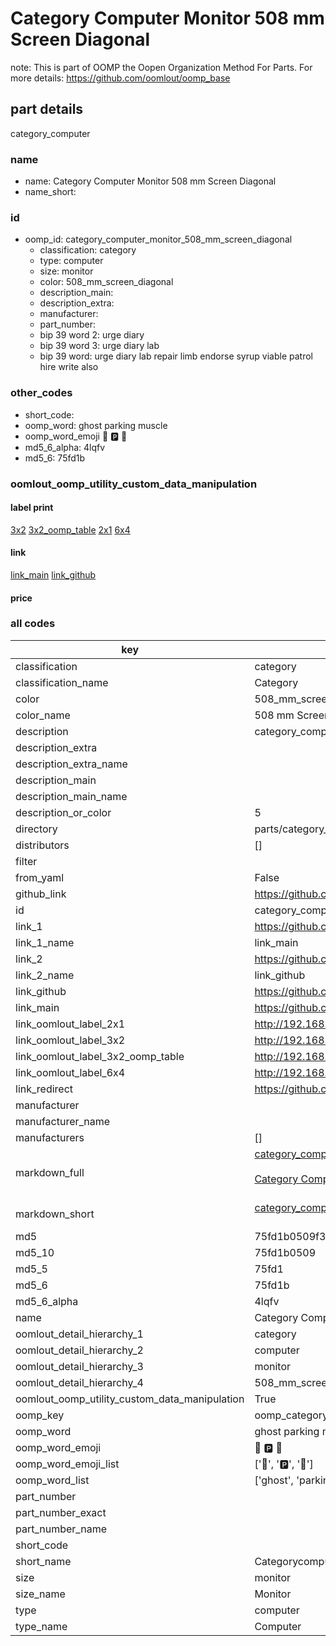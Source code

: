 # Category Computer Monitor 508 mm Screen Diagonal  

note: This is part of OOMP the Oopen Organization Method For Parts. For more details: https://github.com/oomlout/oomp_base

##  part details
  



category_computer



### name
* name: Category Computer Monitor 508 mm Screen Diagonal
* name_short: 
### id
* oomp_id: category_computer_monitor_508_mm_screen_diagonal
  * classification: category
  * type: computer
  * size: monitor
  * color: 508_mm_screen_diagonal
  * description_main: 
  * description_extra: 
  * manufacturer: 
  * part_number: 
  * bip 39 word 2: urge diary
  * bip 39 word 3: urge diary lab
  * bip 39 word: urge diary lab repair limb endorse syrup viable patrol hire write also

### other_codes
* short_code: 
* oomp_word: ghost parking muscle
* oomp_word_emoji :ghost: :parking: :muscle:
* md5_6_alpha: 4lqfv
* md5_6: 75fd1b






### oomlout_oomp_utility_custom_data_manipulation
#### label print
[3x2](http://192.168.1.245:1112/?label=oomp%204lqfv)
[3x2_oomp_table](http://192.168.1.108:1112/?label=oomp%204lqfv)
[2x1](http://192.168.1.242:1112/?label=oomp%204lqfv)
[6x4](http://192.168.1.55:1112/?label=oomp%204lqfv)    

#### link

[link_main](https://github.com/oomlout/oomlout_oomp_version_1_messy/tree/main/parts/category_computer_monitor_508_mm_screen_diagonal) [link_github](https://github.com/oomlout/oomlout_oomp_version_1_messy/tree/main/parts/category_computer_monitor_508_mm_screen_diagonal)                             

#### price







### all codes 
| key | value |  
| --- | --- |  
| classification | category |  
| classification_name | Category |  
| color | 508_mm_screen_diagonal |  
| color_name | 508 mm Screen Diagonal |  
| description | category_computer |  
| description_extra |  |  
| description_extra_name |  |  
| description_main |  |  
| description_main_name |  |  
| description_or_color | 5  |  
| directory | parts/category_computer_monitor_508_mm_screen_diagonal |  
| distributors | [] |  
| filter |  |  
| from_yaml | False |  
| github_link | https://github.com/oomlout/oomlout_oomp_part_src/tree/main/parts/category_computer_monitor_508_mm_screen_diagonal |  
| id | category_computer_monitor_508_mm_screen_diagonal |  
| link_1 | https://github.com/oomlout/oomlout_oomp_version_1_messy/tree/main/parts/category_computer_monitor_508_mm_screen_diagonal |  
| link_1_name | link_main |  
| link_2 | https://github.com/oomlout/oomlout_oomp_version_1_messy/tree/main/parts/category_computer_monitor_508_mm_screen_diagonal |  
| link_2_name | link_github |  
| link_github | https://github.com/oomlout/oomlout_oomp_version_1_messy/tree/main/parts/category_computer_monitor_508_mm_screen_diagonal |  
| link_main | https://github.com/oomlout/oomlout_oomp_version_1_messy/tree/main/parts/category_computer_monitor_508_mm_screen_diagonal |  
| link_oomlout_label_2x1 | http://192.168.1.242:1112/?label=oomp%204lqfv |  
| link_oomlout_label_3x2 | http://192.168.1.245:1112/?label=oomp%204lqfv |  
| link_oomlout_label_3x2_oomp_table | http://192.168.1.108:1112/?label=oomp%204lqfv |  
| link_oomlout_label_6x4 | http://192.168.1.55:1112/?label=oomp%204lqfv |  
| link_redirect | https://github.com/oomlout/oomlout_oomp_version_1_messy/tree/main/parts/category_computer_monitor_508_mm_screen_diagonal |  
| manufacturer |  |  
| manufacturer_name |  |  
| manufacturers | [] |  
| markdown_full | [category_computer_monitor_508_mm_screen_diagonal](none)<br>[](none)<br>[Category Computer Monitor 508 Mm Screen Diagonal](none)<br><br> |  
| markdown_short | [category_computer_monitor_508_mm_screen_diagonal](none)<br><br> |  
| md5 | 75fd1b0509f35b952740eb68f80f577b |  
| md5_10 | 75fd1b0509 |  
| md5_5 | 75fd1 |  
| md5_6 | 75fd1b |  
| md5_6_alpha | 4lqfv |  
| name | Category Computer Monitor 508 mm Screen Diagonal |  
| oomlout_detail_hierarchy_1 | category |  
| oomlout_detail_hierarchy_2 | computer |  
| oomlout_detail_hierarchy_3 | monitor |  
| oomlout_detail_hierarchy_4 | 508_mm_screen_diagonal |  
| oomlout_oomp_utility_custom_data_manipulation | True |  
| oomp_key | oomp_category_computer_monitor_508_mm_screen_diagonal |  
| oomp_word | ghost parking muscle |  
| oomp_word_emoji | :ghost: :parking: :muscle: |  
| oomp_word_emoji_list | [':ghost:', ':parking:', ':muscle:'] |  
| oomp_word_list | ['ghost', 'parking', 'muscle'] |  
| part_number |  |  
| part_number_exact |  |  
| part_number_name |  |  
| short_code |  |  
| short_name | Categorycomputer |  
| size | monitor |  
| size_name | Monitor |  
| type | computer |  
| type_name | Computer |  

